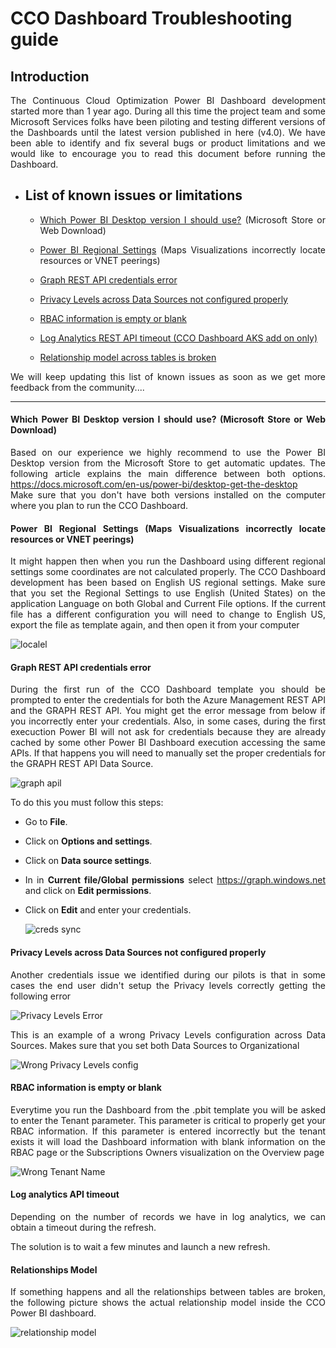 # CCO Dashboard Troubleshooting guide
<div style="text-align: justify">

## Introduction
The Continuous Cloud Optimization Power BI Dashboard development started more than 1 year ago. During all this time the project team and some Microsoft Services folks have been piloting and testing different versions of the Dashboards until the latest version published in here (v4.0). We have been able to identify and fix several bugs or product limitations and we would like to encourage you to read this document before running the Dashboard.

- ## List of known issues or limitations
    - [Which Power BI Desktop version I should use?](TroubleshootingGuide.md#Which-Power-BI-Desktop-version-I-should-use?)  (Microsoft Store or  Web Download)
    - [Power BI Regional Settings](TroubleshootingGuide.md#Power-BI-Regional-Settings)
    (Maps Visualizations incorrectly locate resources or VNET peerings)
    - [Graph REST API credentials error](TroubleshootingGuide.md#Graph-REST-API-credentials-error)

    - [Privacy Levels across Data Sources not configured properly](TroubleshootingGuide.md#Privacy-Level-across-Data-Sources-not-configured-properly)

    - [RBAC information is empty or blank](TroubleshootingGuide.md#RBAC-information-is-empty-or-blank)

    - [Log Analytics REST API timeout (CCO Dashboard AKS add on only)](TroubleshootingGuide.md#Log-Analytics-REST-API-timeout)

    - [Relationship model across tables is broken]()

We will keep updating this list of known issues as soon as we get more feedback from the community....
   
----------------------------------
#### Which Power BI Desktop version I should use? (Microsoft Store or Web Download)

Based on our experience we highly recommend to use the Power BI Desktop version from the Microsoft Store to get automatic updates. The following article explains the main difference between both options. https://docs.microsoft.com/en-us/power-bi/desktop-get-the-desktop <br>
Make sure that you don't have both versions installed on the computer where you plan to run the CCO Dashboard.

#### Power BI Regional Settings (Maps Visualizations incorrectly locate resources or VNET peerings)

It might happen then when you run the Dashboard using different regional settings some coordinates are not calculated properly. The CCO Dashboard development has been based on English US regional settings. Make sure that you set the Regional Settings to use English (United States) on the application Language on both Global and Current File options. If the current file has a different configuration you will need to change to English US, export the file as template again, and then open it from your computer

![localel](/install/images/locale_options_powerBI.PNG)

#### Graph REST API credentials error

During the first run of the CCO Dashboard template you should be prompted to enter the credentials for both the Azure Management REST API and the GRAPH REST API. You might get the error message from below if you incorrectly enter your credentials. Also, in some cases, during the first execuction Power BI will not ask for credentials because they are already cached by some other Power BI Dashboard execution accessing the same APIs. If that happens you will need to manually set the proper credentials for the GRAPH REST API Data Source.

![graph apil](/install/images/problem_graph_api.png)

To do this you must follow this steps:

- Go to **File**.
- Click on **Options and settings**.
- Click on **Data source settings**.
- In in **Current file/Global permissions** select https://graph.windows.net and click on **Edit permissions**.
- Click on **Edit** and enter your credentials.

    ![creds sync](/install/images/Credentials5.png)




#### Privacy Levels across Data Sources not configured properly

Another credentials issue we identified during our pilots is that in some cases the end user didn't setup the Privacy levels correctly getting the following error

![Privacy Levels Error](/install/images/WrongPrivacyLevelError.png)

This is an example of a wrong Privacy Levels configuration across Data Sources. Makes sure that you set both Data Sources to Organizational

![Wrong Privacy Levels config](/install/images/WrongPrivacyLevelConfig.png)

#### RBAC information is empty or blank

Everytime you run the Dashboard from the .pbit template you will be asked to enter the Tenant parameter. This parameter is critical to properly get your RBAC information. If this parameter is entered incorrectly but the tenant exists it will load the Dashboard information with blank information on the RBAC page or the Subscriptions Owners visualization on the Overview page

![Wrong Tenant Name](install/images/WrongTenantNameError.png)

#### Log analytics API timeout

Depending on the number of records we have in log analytics, we can obtain a timeout during the refresh.

The solution is to wait a few minutes and launch a new refresh.

#### Relationships Model

If something happens and all the relationships between tables are broken, the following picture shows the actual relationship model inside the CCO Power BI dashboard.

![relationship model](/install/images/RelationshipsModel.PNG)


